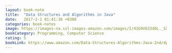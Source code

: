 ```yaml
---
layout: book-note
title:  "Data Structures and Algorithms in Java"
date:   2017-2-1 01:41:36 +0300
categories: book-notes
image: https://images-na.ssl-images-amazon.com/images/I/41G9V633dOL._SX378_BO1,204,203,200_.jpg
bookCategory: Programming, Computer Science
rating: 5
bookLink: https://www.amazon.com/Data-Structures-Algorithms-Java-2nd/dp/0672324539
---
```

